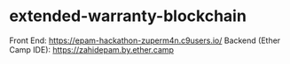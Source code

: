 # extended-warranty-blockchain

Front End: https://epam-hackathon-zuperm4n.c9users.io/
Backend (Ether Camp IDE): https://zahidepam.by.ether.camp